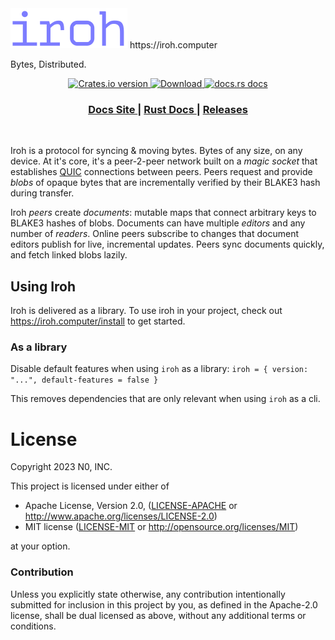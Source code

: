 <img alt="iroh" src="./.img/iroh_wordmark.svg" />
https://iroh.computer

Bytes, Distributed.

<div align="center">
  <!-- Crates version -->
  <a href="https://crates.io/crates/iroh">
    <img src="https://img.shields.io/crates/v/iroh.svg?style=flat-square"
    alt="Crates.io version" />
  </a>
  <!-- Downloads -->
  <a href="https://crates.io/crates/iroh">
    <img src="https://img.shields.io/crates/d/iroh.svg?style=flat-square"
      alt="Download" />
  </a>
  <!-- docs.rs docs -->
  <a href="https://docs.rs/iroh">
    <img src="https://img.shields.io/badge/docs-latest-blue.svg?style=flat-square"
      alt="docs.rs docs" />
  </a>
</div>

<div align="center">
  <h3>
    <a href="https://iroh.computer/docs">
      Docs Site
    </a>
    <span> | </span>
    <a href="https://docs.rs/iroh">
      Rust Docs
    </a>
    <span> | </span>
    <a href="https://github.com/n0-computer/iroh/releases">
      Releases
    </a>
  </h3>
</div>
<br/>

Iroh is a protocol for syncing & moving bytes. Bytes of any size, on any device. At it's core, it's a peer-2-peer network built on a _magic socket_ that establishes [QUIC](https://en.wikipedia.org/wiki/QUIC) connections between peers. Peers request and provide _blobs_ of opaque bytes that are incrementally verified by their BLAKE3 hash during transfer.

Iroh _peers_ create _documents_: mutable maps that connect arbitrary keys to BLAKE3 hashes of blobs. Documents can have multiple _editors_ and any number of _readers_. Online peers subscribe to changes that document editors publish for live, incremental updates. Peers sync documents quickly, and fetch linked blobs lazily.

## Using Iroh

Iroh is delivered as a library. To use iroh in your project, check out https://iroh.computer/install to get started.

### As a library
Disable default features when using `iroh` as a library:
`iroh = { version: "...", default-features = false }`

This removes dependencies that are only relevant when using `iroh` as a cli.

# License

Copyright 2023 N0, INC.

This project is licensed under either of

 * Apache License, Version 2.0, ([LICENSE-APACHE](LICENSE-APACHE) or
   http://www.apache.org/licenses/LICENSE-2.0)
 * MIT license ([LICENSE-MIT](LICENSE-MIT) or
   http://opensource.org/licenses/MIT)

at your option.

### Contribution

Unless you explicitly state otherwise, any contribution intentionally submitted
for inclusion in this project by you, as defined in the Apache-2.0 license,
shall be dual licensed as above, without any additional terms or conditions.

